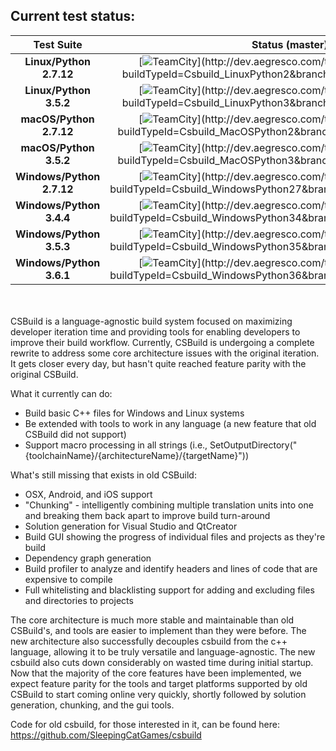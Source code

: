 ## **Current test status:**

**Test Suite**            | **Status (master)** | **Status (develop)**
:-----------------------: | :-----------------: | :------------------:
**Linux/Python 2.7.12**   | [![TeamCity](http://dev.aegresco.com/teamcity/app/rest/builds/buildType:(id:Csbuild_LinuxPython2),branch:(master)/statusIcon)](http://dev.aegresco.com/teamcity/viewType.html?buildTypeId=Csbuild_LinuxPython2&branch_Csbuild=master&guest=1) | [![TeamCity](http://dev.aegresco.com/teamcity/app/rest/builds/buildType:(id:Csbuild_LinuxPython2),branch:(develop)/statusIcon)](http://dev.aegresco.com/teamcity/viewType.html?buildTypeId=Csbuild_LinuxPython2&branch_Csbuild=develop&guest=1)
**Linux/Python 3.5.2**    | [![TeamCity](http://dev.aegresco.com/teamcity/app/rest/builds/buildType:(id:Csbuild_LinuxPython3),branch:(master)/statusIcon)](http://dev.aegresco.com/teamcity/viewType.html?buildTypeId=Csbuild_LinuxPython3&branch_Csbuild=master&guest=1) | [![TeamCity](http://dev.aegresco.com/teamcity/app/rest/builds/buildType:(id:Csbuild_LinuxPython3),branch:(develop)/statusIcon)](http://dev.aegresco.com/teamcity/viewType.html?buildTypeId=Csbuild_LinuxPython3&branch_Csbuild=develop&guest=1)
**macOS/Python 2.7.12**   | [![TeamCity](http://dev.aegresco.com/teamcity/app/rest/builds/buildType:(id:Csbuild_MacOSPython2),branch:(master)/statusIcon)](http://dev.aegresco.com/teamcity/viewType.html?buildTypeId=Csbuild_MacOSPython2&branch_Csbuild=master&guest=1) | [![TeamCity](http://dev.aegresco.com/teamcity/app/rest/builds/buildType:(id:Csbuild_MacOSPython2),branch:(develop)/statusIcon)](http://dev.aegresco.com/teamcity/viewType.html?buildTypeId=Csbuild_MacOSPython2&branch_Csbuild=develop&guest=1)
**macOS/Python 3.5.2**    | [![TeamCity](http://dev.aegresco.com/teamcity/app/rest/builds/buildType:(id:Csbuild_MacOSPython3),branch:(master)/statusIcon)](http://dev.aegresco.com/teamcity/viewType.html?buildTypeId=Csbuild_MacOSPython3&branch_Csbuild=master&guest=1) | [![TeamCity](http://dev.aegresco.com/teamcity/app/rest/builds/buildType:(id:Csbuild_MacOSPython3),branch:(develop)/statusIcon)](http://dev.aegresco.com/teamcity/viewType.html?buildTypeId=Csbuild_MacOSPython3&branch_Csbuild=develop&guest=1)
**Windows/Python 2.7.12** | [![TeamCity](http://dev.aegresco.com/teamcity/app/rest/builds/buildType:(id:Csbuild_WindowsPython27),branch:(master)/statusIcon)](http://dev.aegresco.com/teamcity/viewType.html?buildTypeId=Csbuild_WindowsPython27&branch_Csbuild=master&guest=1) | [![TeamCity](http://dev.aegresco.com/teamcity/app/rest/builds/buildType:(id:Csbuild_WindowsPython27),branch:(develop)/statusIcon)](http://dev.aegresco.com/teamcity/viewType.html?buildTypeId=Csbuild_WindowsPython27&branch_Csbuild=develop&guest=1)
**Windows/Python 3.4.4**  | [![TeamCity](http://dev.aegresco.com/teamcity/app/rest/builds/buildType:(id:Csbuild_WindowsPython34),branch:(master)/statusIcon)](http://dev.aegresco.com/teamcity/viewType.html?buildTypeId=Csbuild_WindowsPython34&branch_Csbuild=master&guest=1) | [![TeamCity](http://dev.aegresco.com/teamcity/app/rest/builds/buildType:(id:Csbuild_WindowsPython34),branch:(develop)/statusIcon)](http://dev.aegresco.com/teamcity/viewType.html?buildTypeId=Csbuild_WindowsPython34&branch_Csbuild=develop&guest=1)
**Windows/Python 3.5.3**  | [![TeamCity](http://dev.aegresco.com/teamcity/app/rest/builds/buildType:(id:Csbuild_WindowsPython35),branch:(master)/statusIcon)](http://dev.aegresco.com/teamcity/viewType.html?buildTypeId=Csbuild_WindowsPython35&branch_Csbuild=master&guest=1) | [![TeamCity](http://dev.aegresco.com/teamcity/app/rest/builds/buildType:(id:Csbuild_WindowsPython35),branch:(develop)/statusIcon)](http://dev.aegresco.com/teamcity/viewType.html?buildTypeId=Csbuild_WindowsPython35&branch_Csbuild=develop&guest=1)
**Windows/Python 3.6.1**  | [![TeamCity](http://dev.aegresco.com/teamcity/app/rest/builds/buildType:(id:Csbuild_WindowsPython36),branch:(master)/statusIcon)](http://dev.aegresco.com/teamcity/viewType.html?buildTypeId=Csbuild_WindowsPython36&branch_Csbuild=master&guest=1) | [![TeamCity](http://dev.aegresco.com/teamcity/app/rest/builds/buildType:(id:Csbuild_WindowsPython36),branch:(develop)/statusIcon)](http://dev.aegresco.com/teamcity/viewType.html?buildTypeId=Csbuild_WindowsPython36&branch_Csbuild=develop&guest=1)

<br><br>
CSBuild is a language-agnostic build system focused on maximizing developer iteration time and providing tools for enabling
developers to improve their build workflow. Currently, CSBuild is undergoing a complete rewrite to address some core architecture
issues with the original iteration. It gets closer every day, but hasn't quite reached feature parity with the original CSBuild.

What it currently can do:
- Build basic C++ files for Windows and Linux systems
- Be extended with tools to work in any language (a new feature that old CSBuild did not support)
- Support macro processing in all strings (i.e., SetOutputDirectory("{toolchainName}/{architectureName}/{targetName}"))

What's still missing that exists in old CSBuild:
- OSX, Android, and iOS support
- "Chunking" - intelligently combining multiple translation units into one and breaking them back apart to improve build turn-around
- Solution generation for Visual Studio and QtCreator
- Build GUI showing the progress of individual files and projects as they're build
- Dependency graph generation
- Build profiler to analyze and identify headers and lines of code that are expensive to compile
- Full whitelisting and blacklisting support for adding and excluding files and directories to projects

The core architecture is much more stable and maintainable than old CSBuild's, and tools are easier to implement than
they were before. The new architecture also successfully decouples csbuild from the c++ language, allowing it to be
truly versatile and language-agnostic. The new csbuild also cuts down considerably on wasted time during initial startup.
Now that the majority of the core features have been implemented, we expect feature parity for the tools and target platforms
supported by old CSBuild to start coming online very quickly, shortly followed by solution generation, chunking,
and the gui tools.

Code for old csbuild, for those interested in it, can be found here: https://github.com/SleepingCatGames/csbuild
